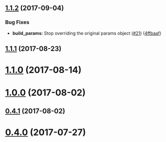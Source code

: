 <a name="1.1.2"></a>
## [1.1.2](https://github.com/algolia/algoliasearch-alexa-adapter/compare/v1.1.1...v1.1.2) (2017-09-04)


### Bug Fixes

* **build_params:** Stop overriding the original params object ([#21](https://github.com/algolia/algoliasearch-alexa-adapter/issues/21)) ([4ffbaaf](https://github.com/algolia/algoliasearch-alexa-adapter/commit/4ffbaaf))



<a name="1.1.1"></a>
## [1.1.1](https://github.com/algolia/algoliasearch-alexa-adapter/compare/v1.0.0...v1.1.1) (2017-08-23)



<a name="1.1.0"></a>
# [1.1.0](https://github.com/algolia/algoliasearch-alexa-adapter/compare/v1.0.0...v1.1.0) (2017-08-14)



<a name="1.0.0"></a>
# [1.0.0](https://github.com/algolia/algoliasearch-alexa-adapter/compare/v0.4.1...v1.0.0) (2017-08-02)



<a name="0.4.1"></a>
## [0.4.1](https://github.com/algolia/algoliasearch-alexa-adapter/compare/v0.4.0...v0.4.1) (2017-08-02)



<a name="0.4.0"></a>
# [0.4.0](https://github.com/algolia/algoliasearch-alexa-adapter/compare/v0.3.2...v0.4.0) (2017-07-27)



